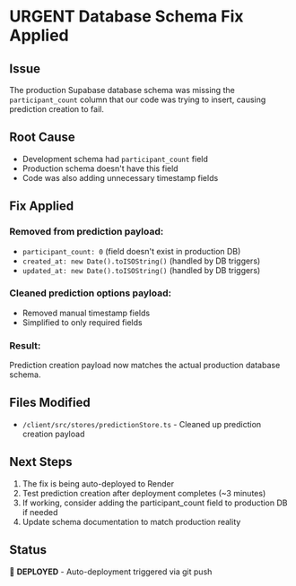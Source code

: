 # URGENT Database Schema Fix Applied

## Issue
The production Supabase database schema was missing the `participant_count` column that our code was trying to insert, causing prediction creation to fail.

## Root Cause
- Development schema had `participant_count` field
- Production schema doesn't have this field
- Code was also adding unnecessary timestamp fields

## Fix Applied
### Removed from prediction payload:
- `participant_count: 0` (field doesn't exist in production DB)
- `created_at: new Date().toISOString()` (handled by DB triggers)
- `updated_at: new Date().toISOString()` (handled by DB triggers)

### Cleaned prediction options payload:
- Removed manual timestamp fields
- Simplified to only required fields

### Result:
Prediction creation payload now matches the actual production database schema.

## Files Modified
- `/client/src/stores/predictionStore.ts` - Cleaned up prediction creation payload

## Next Steps
1. The fix is being auto-deployed to Render
2. Test prediction creation after deployment completes (~3 minutes)
3. If working, consider adding the participant_count field to production DB if needed
4. Update schema documentation to match production reality

## Status
🚀 **DEPLOYED** - Auto-deployment triggered via git push
